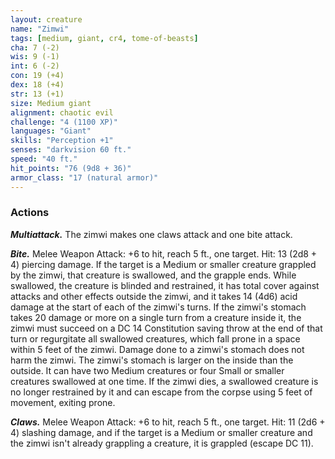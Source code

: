 ```yaml
---
layout: creature
name: "Zimwi"
tags: [medium, giant, cr4, tome-of-beasts]
cha: 7 (-2)
wis: 9 (-1)
int: 6 (-2)
con: 19 (+4)
dex: 18 (+4)
str: 13 (+1)
size: Medium giant
alignment: chaotic evil
challenge: "4 (1100 XP)"
languages: "Giant"
skills: "Perception +1"
senses: "darkvision 60 ft."
speed: "40 ft."
hit_points: "76 (9d8 + 36)"
armor_class: "17 (natural armor)"
---
```


### Actions

***Multiattack.*** The zimwi makes one claws attack and one bite attack.

***Bite.*** Melee Weapon Attack: +6 to hit, reach 5 ft., one target. Hit: 13 (2d8 + 4) piercing damage. If the target is a Medium or smaller creature grappled by the zimwi, that creature is swallowed, and the grapple ends. While swallowed, the creature is blinded and restrained, it has total cover against attacks and other effects outside the zimwi, and it takes 14 (4d6) acid damage at the start of each of the zimwi's turns. If the zimwi's stomach takes 20 damage or more on a single turn from a creature inside it, the zimwi must succeed on a DC 14 Constitution saving throw at the end of that turn or regurgitate all swallowed creatures, which fall prone in a space within 5 feet of the zimwi. Damage done to a zimwi's stomach does not harm the zimwi. The zimwi's stomach is larger on the inside than the outside. It can have two Medium creatures or four Small or smaller creatures swallowed at one time. If the zimwi dies, a swallowed creature is no longer restrained by it and can escape from the corpse using 5 feet of movement, exiting prone.

***Claws.*** Melee Weapon Attack: +6 to hit, reach 5 ft., one target. Hit: 11 (2d6 + 4) slashing damage, and if the target is a Medium or smaller creature and the zimwi isn't already grappling a creature, it is grappled (escape DC 11).

